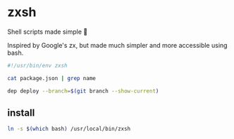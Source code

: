 # zxsh

Shell scripts made simple 🐚

Inspired by Google's zx, but made much simpler and more accessible using bash.

``` sh
#!/usr/bin/env zxsh

cat package.json | grep name

dep deploy --branch=$(git branch --show-current)
```

## install

``` sh
ln -s $(which bash) /usr/local/bin/zxsh
```
